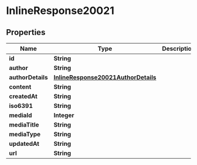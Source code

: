 
# InlineResponse20021

## Properties
Name | Type | Description | Notes
------------ | ------------- | ------------- | -------------
**id** | **String** |  |  [optional]
**author** | **String** |  |  [optional]
**authorDetails** | [**InlineResponse20021AuthorDetails**](InlineResponse20021AuthorDetails.md) |  |  [optional]
**content** | **String** |  |  [optional]
**createdAt** | **String** |  |  [optional]
**iso6391** | **String** |  |  [optional]
**mediaId** | **Integer** |  |  [optional]
**mediaTitle** | **String** |  |  [optional]
**mediaType** | **String** |  |  [optional]
**updatedAt** | **String** |  |  [optional]
**url** | **String** |  |  [optional]



